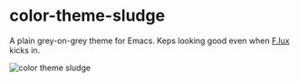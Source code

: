 # color-theme-sludge

A plain grey-on-grey theme for Emacs. Keps looking good even when [F.lux](http://stereopsis.com/flux/) kicks in.

![color theme sludge](https://raw.github.com/hassy/color-theme-sludge/master/color_theme_sludge_screenshot.png)
